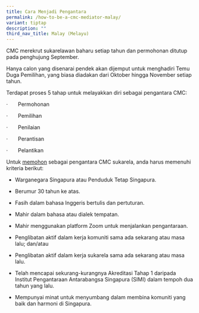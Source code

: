 ```yaml
---
title: Cara Menjadi Pengantara
permalink: /how-to-be-a-cmc-mediator-malay/
variant: tiptap
description: ""
third_nav_title: Malay (Melayu)
---
```

<p>CMC merekrut sukarelawan baharu setiap tahun dan permohonan ditutup pada
penghujung September.</p>
<p>Hanya calon yang disenarai pendek akan dijemput untuk menghadiri Temu
Duga Pemilihan, yang biasa diadakan dari Oktober hingga November setiap
tahun.</p>
<p>Terdapat proses 5 tahap untuk melayakkan diri sebagai pengantara CMC:</p>
<p>·&nbsp;&nbsp;&nbsp;&nbsp;&nbsp;&nbsp; Permohonan</p>
<p>·&nbsp;&nbsp;&nbsp;&nbsp;&nbsp;&nbsp; Pemilihan</p>
<p>·&nbsp;&nbsp;&nbsp;&nbsp;&nbsp;&nbsp; Penilaian</p>
<p>·&nbsp;&nbsp;&nbsp;&nbsp;&nbsp;&nbsp; Perantisan</p>
<p>·&nbsp;&nbsp;&nbsp;&nbsp;&nbsp;&nbsp; Pelantikan</p>
<p>Untuk&nbsp;<a href="https://go.gov.sg/cmcvolunteermediatorapplicationform" rel="noopener noreferrer nofollow" target="_blank"><u>memohon</u></a>&nbsp;sebagai
pengantara CMC sukarela, anda harus memenuhi kriteria berikut:</p>
<ul data-tight="true" class="tight">
<li>
<p>Warganegara Singapura atau Penduduk Tetap Singapura.</p>
</li>
<li>
<p>Berumur 30 tahun ke atas.</p>
</li>
<li>
<p>Fasih dalam bahasa Inggeris bertulis dan pertuturan.</p>
</li>
<li>
<p>Mahir dalam bahasa atau dialek tempatan.</p>
</li>
<li>
<p>Mahir menggunakan platform Zoom untuk menjalankan pengantaraan.</p>
</li>
<li>
<p>Penglibatan aktif dalam kerja komuniti sama ada sekarang atau masa lalu;
dan/atau</p>
</li>
<li>
<p>Penglibatan aktif dalam kerja sukarela sama ada sekarang atau masa lalu.</p>
</li>
<li>
<p>Telah mencapai sekurang-kurangnya Akreditasi Tahap 1 daripada Institut
Pengantaraan Antarabangsa Singapura (SIMI) dalam tempoh dua tahun yang
lalu.</p>
</li>
<li>
<p>Mempunyai minat untuk menyumbang dalam membina komuniti yang baik dan
harmoni di Singapura.</p>
</li>
</ul>
<p></p>